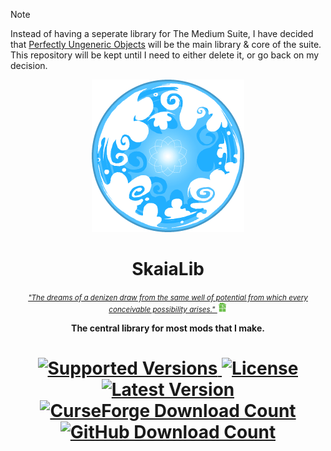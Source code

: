 > [!NOTE]
> Instead of having a seperate library for The Medium Suite, I have decided that [Perfectly Ungeneric Objects](https://github.com/The-Incipisphere/Perfectly-Ungeneric-Objects/) will be the main library & core of the suite. This repository will be kept until I need to either delete it, or go back on my decision.

<p align="center">
    <img src="https://raw.githubusercontent.com/The-Incipisphere/SkaiaLib/refs/heads/main/src/main/resources/skaia.png" height="244" alt="An image of Skaia from Homestuck">
</p>
<h1 align="center">SkaiaLib</h1>
<p align="center">
    <i>
        <small>
            <a href="https://www.homestuck.com/story/7069" title="Homestuck (Page 7069)">
                "The dreams of a denizen draw from the same well of potential from which every conceivable possibility arises."
                <img src="https://raw.githubusercontent.com/The-Incipisphere/SkaiaLib/refs/heads/main/src/main/resources/sburb.svg" width="16" alt="Sburb Logo">
            </a>
        </small>
    </i>
</p> 
<p align="center">
    <b>The central library for most mods that I make.</b>
</p>
<h1 align="center">
    <a href="https://www.curseforge.com/minecraft/mc-mods/skaialib">
        <img src="https://img.shields.io/badge/Available%20for-MC%201.20.1%20-informational?style=for-the-badge" alt="Supported Versions">
    </a>
    <a href="https://github.com/The-Incipisphere/SkaiaLib/blob/main/LICENSE"><img src="https://img.shields.io/github/license/The-Incipisphere/SkaiaLib?style=for-the-badge" alt="License">
    </a>
    <a href="https://github.com/The-Incipisphere/SkaiaLib/releases">
        <img src="https://img.shields.io/github/v/release/The-Incipisphere/SkaiaLib?sort=semver&display_name=release&style=for-the-badge&label=Latest%20Version" alt="Latest Version" >
    </a>
    <br>
    <a href="https://www.curseforge.com/minecraft/mc-mods/skaialib">
        <img src="https://cf.way2muchnoise.eu/1195781.svg?badge_style=for_the_badge" alt="CurseForge Download Count">
    </a>
    <a href="https://github.com/The-Incipisphere/SkaiaLib/releases">
        <img src="https://img.shields.io/github/downloads/The-Incipisphere/SkaiaLib/total?sort=semver&logo=github&label=&style=for-the-badge&color=2d2d2d&labelColor=545454&logoColor=FFFFFF" alt="GitHub Download Count">
    </a>
</h1>

